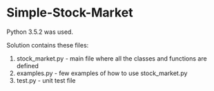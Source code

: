 # Simple-Stock-Market

Python 3.5.2 was used.

Solution contains these files:

1. stock_market.py - main file where all the classes and functions are defined
2. examples.py - few examples of how to use stock_market.py
3. test.py - unit test file
